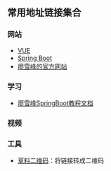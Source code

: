 ## 常用地址链接集合

### 网站

- [VUE](https://v3.cn.vuejs.org/guide/a11y-resources.html#%E6%96%87%E6%A1%A3)
- [Spring Boot](https://spring.io/projects/spring-boot)
- [廖雪峰的官方网站](https://www.liaoxuefeng.com/)

### 学习

- [廖雪峰SpringBoot教程文档](https://www.liaoxuefeng.com/wiki/1252599548343744/1282386201411617)

### 视频



### 工具

- [草料二维码](https://cli.im/)：将链接转成二维码
